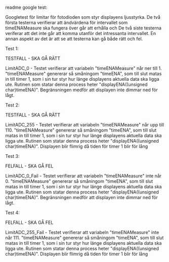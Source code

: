 readme google test:

Googletest för limitar för fotodioden som styr displayens ljusstyrka.
De två första testerna verifierar att ändvärdena för intervallet som timeENAMeasure ska fungera över går att erhålla och
De två siste testerna veriferar att det inte går att komma utanför det intressanta intervallet.
En annan aspekt av det är att se att testerna kan gå både rätt och fel.



Test 1:

TESTFALL - SKA GÅ RÄTT

LimitADC_0 - Testet verifierar att variabeln "timeENAMeasure" når ner till 1. "timeENAMeasure" genererar så småningom "timeENA", som till slut matas in till timer 1, som i sin tur styr hur länge displayens aktuella data ska ligga ute. Rutinen som statar denna process heter "displayENA((unsigned char)timeENA)". Begränsningen medför att displayen inte dimmar ned för lågt.



Test 2:

TESTFALL - SKA GÅ RÄTT

LimitADC_255 - Testet verifierar att variabeln "timeENAMeasure" når upp till 110. "timeENAMeasure" genererar så småningom "timeENA", som till slut matas in till timer 1, som i sin tur styr hur länge displayens aktuella data ska ligga ute. Rutinen som statar denna process heter "displayENA((unsigned char)timeENA)". Displayen blir flimrig då tiden för timer 1 blir för lång



Test 3:

FELFALL - SKA GÅ FEL

LimitADC_0_Fail - Testet verifierar att variabeln "timeENAMeasure" inte når 0. "timeENAMeasure" genererar så småningom "timeENA", som till slut matas in till timer 1, som i sin tur styr hur länge displayens aktuella data ska ligga ute. Rutinen som statar denna process heter "displayENA((unsigned char)timeENA)". Begränsningen medför att displayen inte dimmar ned för lågt.



Test 4:

FELFALL - SKA GÅ FEL

LimitADC_255_Fail - Testet verifierar att variabeln "timeENAMeasure" inte når 111. "timeENAMeasure" genererar så småningom "timeENA", som till slut matas in till timer 1, som i sin tur styr hur länge displayens aktuella data ska ligga ute. Rutinen som statar denna process heter "displayENA((unsigned char)timeENA)". Displayen blir flimrig då tiden för timer 1 blir för lång
